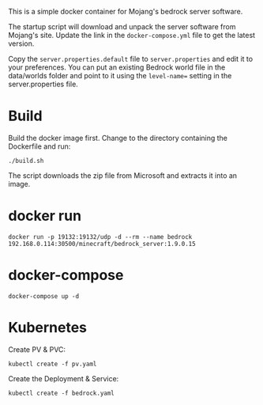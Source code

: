 This is a simple docker container for Mojang's bedrock server software.

The startup script will download and unpack the server software from Mojang's site.  Update the link in the `docker-compose.yml` file to get the latest version.

Copy the `server.properties.default` file to `server.properties` and edit it to your preferences.  You can put an existing Bedrock world file in the data/worlds folder and point to it using the `level-name=` setting in the server.properties file.

# Build
Build the docker image first.  Change to the directory containing the Dockerfile and run:
```
./build.sh
```
The script downloads the zip file from Microsoft and extracts it into an image.

# docker run
```
docker run -p 19132:19132/udp -d --rm --name bedrock 192.168.0.114:30500/minecraft/bedrock_server:1.9.0.15
```

# docker-compose
```
docker-compose up -d
```
# Kubernetes

Create PV & PVC:
```
kubectl create -f pv.yaml
```

Create the Deployment & Service:
```
kubectl create -f bedrock.yaml
```

